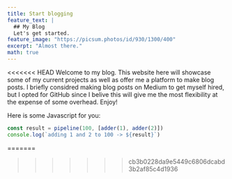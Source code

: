 ```yaml
---
title: Start blogging
feature_text: |
  ## My Blog
  Let's get started.
feature_image: "https://picsum.photos/id/930/1300/400"
excerpt: "Almost there."
math: true
---
```


<<<<<<< HEAD
Welcome to my blog. This website here will showcase some of my current projects as well as offer me a platform to make blog posts. I briefly considred making blog posts on Medium to get myself hired, but I opted for GitHub since I belive this will give me the most flexibility at the expense of some overhead. Enjoy!

Here is some Javascript for you:

~~~ javascript
const result = pipeline(100, [adder(1), adder(2)])
console.log(`adding 1 and 2 to 100 -> ${result}`)
~~~
=======
>>>>>>> cb3b0228da9e5449c6806dcabd3b2af85c4d1936
